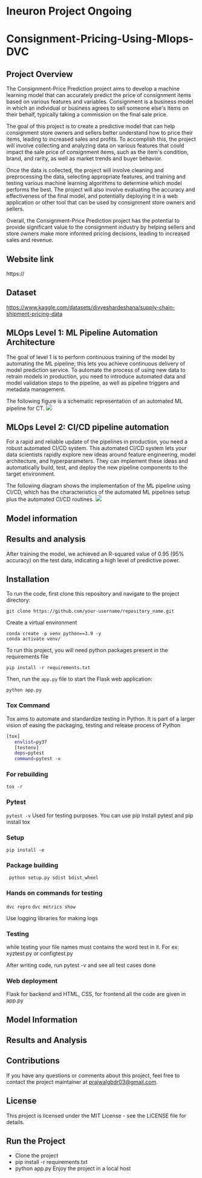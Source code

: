 # Ineuron Project Ongoing

# Consignment-Pricing-Using-Mlops-DVC
## Project Overview
The Consignment-Price Prediction project aims to develop a machine learning model that can accurately predict the price of consignment items based on various features and variables. Consignment is a business model in which an individual or business agrees to sell someone else's items on their behalf, typically taking a commission on the final sale price.

The goal of this project is to create a predictive model that can help consignment store owners and sellers better understand how to price their items, leading to increased sales and profits. To accomplish this, the project will involve collecting and analyzing data on various features that could impact the sale price of consignment items, such as the item's condition, brand, and rarity, as well as market trends and buyer behavior.

Once the data is collected, the project will involve cleaning and preprocessing the data, selecting appropriate features, and training and testing various machine learning algorithms to determine which model performs the best. The project will also involve evaluating the accuracy and effectiveness of the final model, and potentially deploying it in a web application or other tool that can be used by consignment store owners and sellers.

Overall, the Consignment-Price Prediction project has the potential to provide significant value to the consignment industry by helping sellers and store owners make more informed pricing decisions, leading to increased sales and revenue.

## Website link
https://

## Dataset
https://www.kaggle.com/datasets/divyeshardeshana/supply-chain-shipment-pricing-data

## MLOps Level 1: ML Pipeline Automation Architecture
The goal of level 1 is to perform continuous training of the model by automating the ML pipeline; this lets you achieve continuous delivery of model prediction service. To automate the process of using new data to retrain models in production, you need to introduce automated data and model validation steps to the pipeline, as well as pipeline triggers and metadata management.

The following figure is a schematic representation of an automated ML pipeline for CT.
![](https://github.com/praj2408/ETE-Protect/blob/main/images/ML%20pipeline%20automation.jpg)

## MLOps Level 2: CI/CD pipeline automation
For a rapid and reliable update of the pipelines in production, you need a robust automated CI/CD system. This automated CI/CD system lets your data scientists rapidly explore new ideas around feature engineering, model architecture, and hyperparameters. They can implement these ideas and automatically build, test, and deploy the new pipeline components to the target environment.

The following diagram shows the implementation of the ML pipeline using CI/CD, which has the characteristics of the automated ML pipelines setup plus the automated CI/CD routines.
![](https://github.com/praj2408/ETE-Protect/blob/main/images/cicd%20pipeline%20automation.jpg)

## Model information

## Results and analysis

After training the model, we achieved an R-squared value of 0.95 (95% accuracy) on the test data, indicating a high level of predictive power.
## Installation
To run the code, first clone this repository and navigate to the project directory:
```
git clone https://github.com/your-username/repository_name.git
```
Create a virtual environment
```
conda create -p venv python==3.9 -y
conda activate venv/
```
To run this project, you will need python packages present in the requirements file
```
pip install -r requirements.txt
```

Then, run the `app.py` file to start the Flask web application:
```
python app.py
```
### Tox Command
Tox aims to automate and standardize testing in Python. It is part of a larger vision of easing the packaging, testing and release process of Python
```bash
[tox]
   envlist=py37
   [testenv]
   deps=pytest
   command=pytest -v
```
### For rebuilding
``` tox -r ```

### Pytest
```pytest -v```
Used for testing purposes. You can use pip install pytest and pip install tox

### Setup
```pip install -e```

### Package building
``` python setup.py sdist bdist_wheel```

### Hands on commands for testing
```dvc repro```
```dvc metrics show```

Use logging libraries for making logs

### Testing
while testing your file names must contains the word test in it. For ex: xyztest.py or configtest.py

After writing code, run pytest -v and see all test cases done

### Web deployment
Flask for backend and HTML, CSS, for frontend
all the code are given in app.py
## Model Information

## Results and Analysis

## Contributions
If you have any questions or comments about this project, feel free to contact the project maintainer at prajwalgbdr03@gmail.com.

## License
This project is licensed under the MIT License - see the LICENSE file for details.

## Run the Project
- Clone the project
- pip install -r requirements.txt
- python app.py Enjoy the project in a local host

